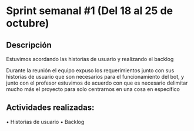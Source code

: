 # Sprint semanal #1 (Del 18 al 25 de octubre)
## Descripción

Estuvimos acordando las historias de usuario y realizando el backlog

Durante la reunión el equipo expuso los requerimientos junto con sus historias de usuario que son necesarios para el funcionamiento del bot, y junto con el profesor estuvimos de acuerdo con que es necesario delimitar mucho más el proyecto para solo centrarnos en una cosa en específico

## Actividades realizadas: 
•	Historias de usuario
•	Backlog

